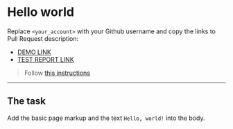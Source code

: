 # Hello world
Replace `<your_account>` with your Github username and copy the links to Pull Request description:
- [DEMO LINK](https://Anastasiia-Diachenko.github.io/layout_hello-world/)
- [TEST REPORT LINK](https://Anastasiia-Diachenko.github.io/layout_hello-world/report/html_report/)

> Follow [this instructions](https://github.com/mate-academy/layout_task-guideline#how-to-solve-the-layout-tasks-on-github)
___

## The task 
Add the basic page markup and the text `Hello, world!` into the body.
